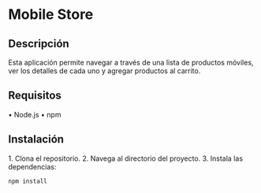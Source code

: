 # Mobile Store

## Descripción

Esta aplicación permite navegar a través de una lista de productos móviles, ver los detalles de cada uno y agregar productos al carrito.

## Requisitos

•⁠  ⁠Node.js
•⁠  ⁠npm

## Instalación

1.⁠ ⁠Clona el repositorio.
2.⁠ ⁠Navega al directorio del proyecto.
3.⁠ ⁠Instala las dependencias:

   ```bash
   npm install
